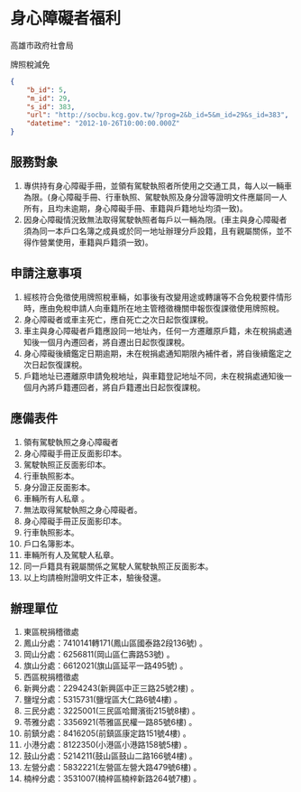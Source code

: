 # 身心障礙者福利

高雄市政府社會局

牌照稅減免

```json
{
    "b_id": 5,
    "m_id": 29,
    "s_id": 383,
    "url": "http://socbu.kcg.gov.tw/?prog=2&b_id=5&m_id=29&s_id=383",
    "datetime": "2012-10-26T10:00:00.000Z"
}

```
## 服務對象

1. 專供持有身心障礙手冊，並領有駕駛執照者所使用之交通工具，每人以一輛車為限。(身心障礙手冊、行車執照、駕駛執照及身分證等證明文件應屬同一人所有，且均未逾期，身心障礙手冊、車籍與戶籍地址均須一致)。
2. 因身心障礙情況致無法取得駕駛執照者每戶以一輛為限。(車主與身心障礙者須為同一本戶口名簿之成員或於同一地址辦理分戶設籍，且有親屬關係，並不得作營業使用，車籍與戶籍須一致)。

## 申請注意事項

1. 經核符合免徵使用牌照稅車輛，如事後有改變用途或轉讓等不合免稅要件情形時，應由免稅申請人向車籍所在地主管稽徵機關申報恢復課徵使用牌照稅。
2. 身心障礙者或車主死亡，應自死亡之次日起恢復課稅。
3. 車主與身心障礙者戶籍應設同一地址內，任何一方遷離原戶籍，未在稅捐處通知後一個月內遷回者，將自遷出日起恢復課稅。
4. 身心障礙後續鑑定日期逾期，未在稅捐處通知期限內補件者，將自後續鑑定之次日起恢復課稅。
5. 戶籍地址已遷離原申請免稅地址，與車籍登記地址不同，未在稅捐處通知後一個月內將戶籍遷回者，將自戶籍遷出日起恢復課稅。

## 應備表件

1. 領有駕駛執照之身心障礙者
  1. 身心障礙手冊正反面影印本。
  2. 駕駛執照正反面影印本。
  3. 行車執照影本。
  4. 身分證正反面影本。
  5. 車輛所有人私章 。
2. 無法取得駕駛執照之身心障礙者。
  1. 身心障礙手冊正反面影印本。
  2. 行車執照影本。
  3. 戶口名簿影本。
  4. 車輛所有人及駕駛人私章。
  5. 同一戶籍具有親屬關係之駕駛人駕駛執照正反面影本。
3. 以上均請檢附證明文件正本，驗後發還。

## 辦理單位

1. 東區稅捐稽徵處
  1. 鳳山分處：7410141轉171(鳳山區國泰路2段136號) 。
  2. 岡山分處：6256811(岡山區仁壽路53號) 。
  3. 旗山分處：6612021(旗山區延平一路495號) 。
2. 西區稅捐稽徵處
  1. 新興分處：2294243(新興區中正三路25號2樓) 。
  2. 鹽埕分處：5315731(鹽埕區大仁路6號4樓) 。
  3. 三民分處：3225001(三民區哈爾濱街215號8樓) 。
  4. 苓雅分處：3356921(苓雅區民權一路85號6樓) 。
  5. 前鎮分處：8416205(前鎮區康定路151號4樓) 。
  6. 小港分處：8122350(小港區小港路158號5樓) 。
  7. 鼓山分處：5214211(鼓山區鼓山二路166號4樓) 。
  8. 左營分處：5832221(左營區左營大路479號6樓) 。
  9. 楠梓分處：3531007(楠梓區楠梓新路264號7樓) 。
